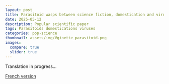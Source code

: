 ```yaml
---
layout: post
title: Parasitoid wasps between science fiction, domestication and viruses!
date: 2025-05-12 
description: Popular scientific paper
tags: Parasitoids domestications viruses
categories: pop-science
thumbnail: assets/img/Vginette_parasitoid.png
images:
  compare: true
  slider: true
---
```


Translation in progress...

[French version](https://www.projetpangolin.com/les-guepes-parasitoides-domestications-virus/)
